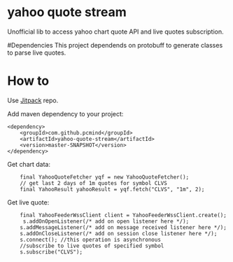 # yahoo quote stream

Unofficial lib to access yahoo chart quote API and live quotes subscription.

#Dependencies
This project dependends on protobuff to generate classes to parse live quotes.


# How to

Use [Jitpack](https://jitpack.io/) repo.
 
Add maven dependency to your project:
```
<dependency>
    <groupId>com.github.pcmind</groupId>
    <artifactId>yahoo-quote-stream</artifactId>
    <version>master-SNAPSHOT</version>
</dependency>
```

Get chart data: 
```
    final YahooQuoteFetcher yqf = new YahooQuoteFetcher();
    // get last 2 days of 1m quotes for symbol CLVS
    final YahooResult yahooResult = yqf.fetch("CLVS", "1m", 2);
```

Get live quote:
```
    final YahooFeederWssClient client = YahooFeederWssClient.create();
     s.addOnOpenListener(/* add on open listener here */);
    s.addMessageListener(/* add on message received listener here */);
    s.addOnCloseListener(/* add on session close listener here */);
    s.connect(); //this operation is asynchronous
    //subscribe to live quotes of specified symbol
    s.subscribe("CLVS");
```
